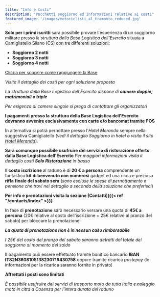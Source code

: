 ```yaml
---
title: "Info e Costi"
description: "Pacchetti soggiorno ed informazioni relative ai costi"
featured_image: '/images/motociclisti_al_tramonto_reduced.jpg'
---
```

**Solo per i primi iscritti** sarà possibile provare l'esperienza di un soggiorno militare presso la _struttura della Base Logistica dell'Esercito_ situata a Camigliatello Silano (CS) con tre differenti soluzioni: 
- **Soggiorno 2 notti**
- **Soggiorno 3 notti**
- **Soggiorno 4 notti** 

[Clicca per scoprire come raggiungere la Base](https://maps.app.goo.gl/RJBR5VqR5SRJdXDfA?g_st=iw)

_Visita il dettaglio dei costi per ogni soluzione proposta_

_La struttura della Base Logistica dell'Esercito dispone di **camere doppie, matrimoniali o triple**_

_Per esigenza di camere singole si prega di contattare gli organizzatori_

**I pagamenti presso la struttura della Base Logistica dell'Esercito dovranno avvenire esclusivamente con carte e/o bancomat tramite POS**

In alternativa si potrà pernottare presso l'_Hotel Meranda_ sempre nella suggestiva Camigliatello (_vedi il dettaglio Soggiorno in hotel o visita il sito [Hotel Meranda](http://www.hotelmeranda.com/)_).

**Sarà comunque possibile usufruire del servizio di ristorazione offerto dalla Base Logistica dell'Esercito** 
_Per maggiori informazioni visita il dettaglio costi **Solo Ristorazione** in basso_

Il **costo iscrizione** al raduno è di **20 € a persona** 
comprendente un fantastico **kit di benvenuto con numerosi** gadget ed una ricca e preziosa **riffa finale del sabato sera** 
(_sono escluse le spese di pernottamento e pensione che trovi nel dettaglio a seconda della soluzione che preferisci_) 

**Per info e prenotazioni visita la sezione [Contatti]({{< ref "/contacts/index" >}})**
    
In fase di **prenotazione** sarà necessario versare una quota di **45€ a persona** (20€ relative al costo dell'iscrizione + 25€ relative al pranzo del sabato) per bloccare la prenotazione

_**La quota di prenotazione non è in nessun caso rimborsabile**_

_I 25€ del costo del pranzo del sabato saranno detratti dal totale del soggiorno al momento del saldo_

Il pagamento può essere effettuato tramite bonifico bancario **IBAN IT82N3608105138230719430758** oppure tramite ricarica _postepay_ (le informazioni per la ricarica saranno fornite in privato)

**Affrettati i posti sono limitati**

_È possibile usufruire dei servizi di trasporto moto da tutta Italia e noleggio moto in città a Cosenza per l’intera durata del raduno_
